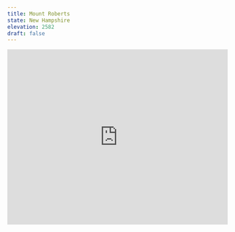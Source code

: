 ```yaml
---
title: Mount Roberts 
state: New Hampshire
elevation: 2582
draft: false
---
```

<iframe class="alltrails" src="https://www.alltrails.com/widget/trail/us/new-hampshire/mount-roberts-trail?u=i&sh=q5vqbr" width="100%" height="400" frameBorder="0" scrolling="no" marginHeight="0" marginWidth="0" title="AllTrails: Trail Guides and Maps for Hiking, Camping, and Running"></iframe>
